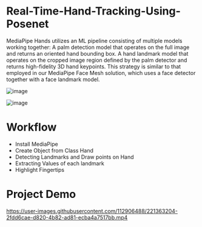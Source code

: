 # Real-Time-Hand-Tracking-Using-Posenet
MediaPipe Hands utilizes an ML pipeline consisting of multiple models working together: A palm detection model that operates on the full image and returns an oriented hand bounding box. A hand landmark model that operates on the cropped image region defined by the palm detector and returns high-fidelity 3D hand keypoints. This strategy is similar to that employed in our MediaPipe Face Mesh solution, which uses a face detector together with a face landmark model.

![image](https://user-images.githubusercontent.com/112906488/221363064-d864cbb6-3050-492f-b3fd-a33f54374880.png)

![image](https://user-images.githubusercontent.com/112906488/221363399-6e291b8b-3ffa-4e21-b5ac-a9bf924a5741.png)
# Workflow

- Install MediaPipe
- Create Object from Class Hand
- Detecting Landmarks and Draw points on Hand
- Extracting Values of each landmark
- Highlight Fingertips

# Project Demo

https://user-images.githubusercontent.com/112906488/221363204-2fdd6cae-d820-4b82-ad81-ecba4a7517bb.mp4


